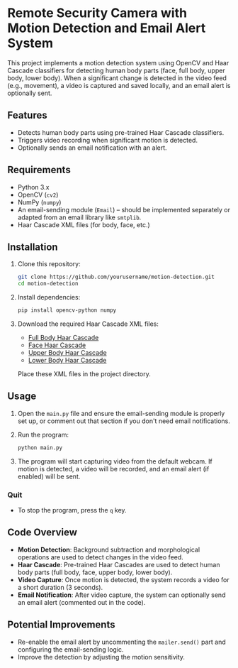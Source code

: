 # Remote Security Camera with Motion Detection and Email Alert System

This project implements a motion detection system using OpenCV and Haar Cascade classifiers for detecting human body parts (face, full body, upper body, lower body). When a significant change is detected in the video feed (e.g., movement), a video is captured and saved locally, and an email alert is optionally sent.

## Features

- Detects human body parts using pre-trained Haar Cascade classifiers.
- Triggers video recording when significant motion is detected.
- Optionally sends an email notification with an alert.
  
## Requirements

- Python 3.x
- OpenCV (`cv2`)
- NumPy (`numpy`)
- An email-sending module (`Email`) – should be implemented separately or adapted from an email library like `smtplib`.
- Haar Cascade XML files (for body, face, etc.)

## Installation

1. Clone this repository:
    ```bash
    git clone https://github.com/yourusername/motion-detection.git
    cd motion-detection
    ```

2. Install dependencies:
    ```bash
    pip install opencv-python numpy
    ```

3. Download the required Haar Cascade XML files:
    - [Full Body Haar Cascade](https://github.com/opencv/opencv/blob/master/data/haarcascades/haarcascade_fullbody.xml)
    - [Face Haar Cascade](https://github.com/opencv/opencv/blob/master/data/haarcascades/haarcascade_frontalface_default.xml)
    - [Upper Body Haar Cascade](https://github.com/opencv/opencv/blob/master/data/haarcascades/haarcascade_upperbody.xml)
    - [Lower Body Haar Cascade](https://github.com/opencv/opencv/blob/master/data/haarcascades/haarcascade_lowerbody.xml)
   
   Place these XML files in the project directory.

## Usage

1. Open the `main.py` file and ensure the email-sending module is properly set up, or comment out that section if you don't need email notifications.

2. Run the program:
    ```bash
    python main.py
    ```

3. The program will start capturing video from the default webcam. If motion is detected, a video will be recorded, and an email alert (if enabled) will be sent.

### Quit
- To stop the program, press the `q` key.

## Code Overview

- **Motion Detection**: Background subtraction and morphological operations are used to detect changes in the video feed.
- **Haar Cascade**: Pre-trained Haar Cascades are used to detect human body parts (full body, face, upper body, lower body).
- **Video Capture**: Once motion is detected, the system records a video for a short duration (3 seconds).
- **Email Notification**: After video capture, the system can optionally send an email alert (commented out in the code).

## Potential Improvements

- Re-enable the email alert by uncommenting the `mailer.send()` part and configuring the email-sending logic.
- Improve the detection by adjusting the motion sensitivity.

